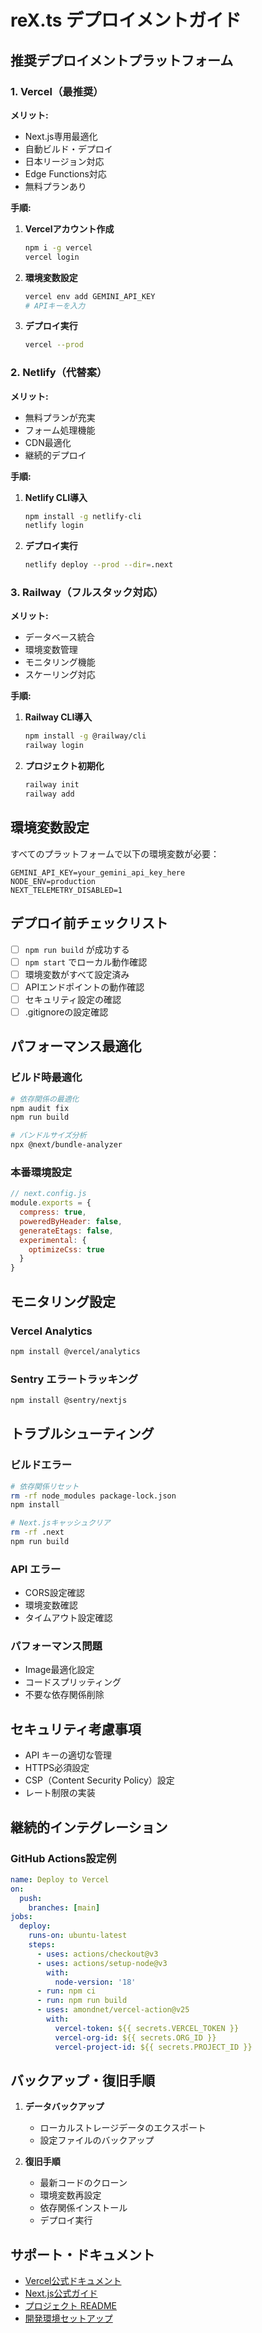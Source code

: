 # reX.ts デプロイメントガイド

## 推奨デプロイメントプラットフォーム

### 1. Vercel（最推奨）

**メリット:**
- Next.js専用最適化
- 自動ビルド・デプロイ
- 日本リージョン対応
- Edge Functions対応
- 無料プランあり

**手順:**

1. **Vercelアカウント作成**
   ```bash
   npm i -g vercel
   vercel login
   ```

2. **環境変数設定**
   ```bash
   vercel env add GEMINI_API_KEY
   # APIキーを入力
   ```

3. **デプロイ実行**
   ```bash
   vercel --prod
   ```

### 2. Netlify（代替案）

**メリット:**
- 無料プランが充実
- フォーム処理機能
- CDN最適化
- 継続的デプロイ

**手順:**

1. **Netlify CLI導入**
   ```bash
   npm install -g netlify-cli
   netlify login
   ```

2. **デプロイ実行**
   ```bash
   netlify deploy --prod --dir=.next
   ```

### 3. Railway（フルスタック対応）

**メリット:**
- データベース統合
- 環境変数管理
- モニタリング機能
- スケーリング対応

**手順:**

1. **Railway CLI導入**
   ```bash
   npm install -g @railway/cli
   railway login
   ```

2. **プロジェクト初期化**
   ```bash
   railway init
   railway add
   ```

## 環境変数設定

すべてのプラットフォームで以下の環境変数が必要：

```env
GEMINI_API_KEY=your_gemini_api_key_here
NODE_ENV=production
NEXT_TELEMETRY_DISABLED=1
```

## デプロイ前チェックリスト

- [ ] `npm run build` が成功する
- [ ] `npm start` でローカル動作確認
- [ ] 環境変数がすべて設定済み
- [ ] APIエンドポイントの動作確認
- [ ] セキュリティ設定の確認
- [ ] .gitignoreの設定確認

## パフォーマンス最適化

### ビルド時最適化
```bash
# 依存関係の最適化
npm audit fix
npm run build

# バンドルサイズ分析
npx @next/bundle-analyzer
```

### 本番環境設定
```javascript
// next.config.js
module.exports = {
  compress: true,
  poweredByHeader: false,
  generateEtags: false,
  experimental: {
    optimizeCss: true
  }
}
```

## モニタリング設定

### Vercel Analytics
```bash
npm install @vercel/analytics
```

### Sentry エラートラッキング
```bash
npm install @sentry/nextjs
```

## トラブルシューティング

### ビルドエラー
```bash
# 依存関係リセット
rm -rf node_modules package-lock.json
npm install

# Next.jsキャッシュクリア
rm -rf .next
npm run build
```

### API エラー
- CORS設定確認
- 環境変数確認  
- タイムアウト設定確認

### パフォーマンス問題
- Image最適化設定
- コードスプリッティング
- 不要な依存関係削除

## セキュリティ考慮事項

- API キーの適切な管理
- HTTPS必須設定
- CSP（Content Security Policy）設定
- レート制限の実装

## 継続的インテグレーション

### GitHub Actions設定例
```yaml
name: Deploy to Vercel
on:
  push:
    branches: [main]
jobs:
  deploy:
    runs-on: ubuntu-latest
    steps:
      - uses: actions/checkout@v3
      - uses: actions/setup-node@v3
        with:
          node-version: '18'
      - run: npm ci
      - run: npm run build
      - uses: amondnet/vercel-action@v25
        with:
          vercel-token: ${{ secrets.VERCEL_TOKEN }}
          vercel-org-id: ${{ secrets.ORG_ID }}
          vercel-project-id: ${{ secrets.PROJECT_ID }}
```

## バックアップ・復旧手順

1. **データバックアップ**
   - ローカルストレージデータのエクスポート
   - 設定ファイルのバックアップ

2. **復旧手順**
   - 最新コードのクローン
   - 環境変数再設定
   - 依存関係インストール
   - デプロイ実行

## サポート・ドキュメント

- [Vercel公式ドキュメント](https://vercel.com/docs)
- [Next.js公式ガイド](https://nextjs.org/docs/deployment)
- [プロジェクト README](../README.md)
- [開発環境セットアップ](./SETUP.md) 